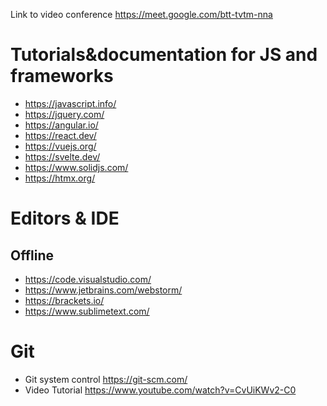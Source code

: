 Link to video conference
https://meet.google.com/btt-tvtm-nna

# Tutorials&documentation for JS and frameworks

- https://javascript.info/
- https://jquery.com/
- https://angular.io/
- https://react.dev/
- https://vuejs.org/
- https://svelte.dev/
- https://www.solidjs.com/
- https://htmx.org/

# Editors & IDE
## Offline
- https://code.visualstudio.com/
- https://www.jetbrains.com/webstorm/
- https://brackets.io/
- https://www.sublimetext.com/

# Git
- Git system control https://git-scm.com/
- Video Tutorial https://www.youtube.com/watch?v=CvUiKWv2-C0
